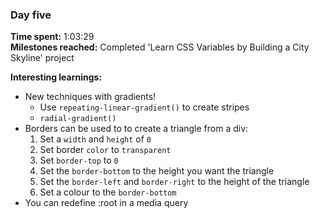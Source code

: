 ### Day five

**Time spent:** 1:03:29  
**Milestones reached:** Completed 'Learn CSS Variables by Building a City Skyline' project

**Interesting learnings:**  

* New techniques with gradients!
   * Use ```repeating-linear-gradient()``` to create stripes
   * ```radial-gradient()```
* Borders can be used to to create a triangle from a div:
  1. Set a ```width``` and ```height``` of ```0```
  2. Set border ```color``` to ```transparent```
  3. Set ```border-top``` to ```0```
  4. Set the ```border-bottom``` to the height you want the triangle
  5. Set the ```border-left``` and ```border-right``` to the height of the triangle
  6. Set a colour to the ```border-bottom```
* You can redefine :root in a media query
